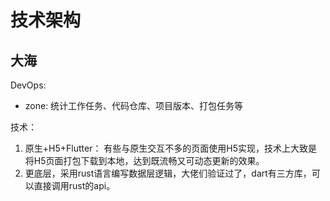 # 技术架构

## 大海

DevOps:

- zone: 统计工作任务、代码仓库、项目版本、打包任务等

技术：

1. 原生+H5+Flutter： 有些与原生交互不多的页面使用H5实现，技术上大致是将H5页面打包下载到本地，达到既流畅又可动态更新的效果。
2. 更底层，采用rust语言编写数据层逻辑，大佬们验证过了，dart有三方库，可以直接调用rust的api。
